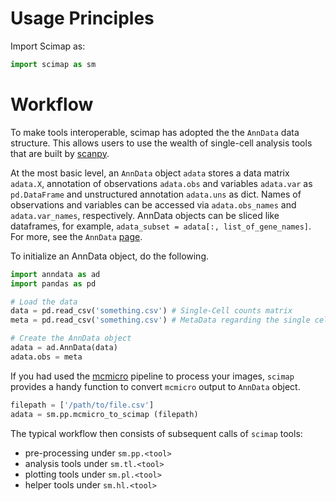 # Usage Principles

Import Scimap as:

``` python
import scimap as sm
```

# Workflow

To make tools interoperable, scimap has adopted the the `AnnData` data structure. This allows users to use the wealth of single-cell analysis tools that are built by [scanpy](https://scanpy.readthedocs.io/en/stable/index.html).

At the most basic level, an `AnnData` object `adata` stores a data matrix `adata.X`, annotation of observations `adata.obs` and variables `adata.var` as `pd.DataFrame` and unstructured annotation `adata.uns` as dict. Names of observations and variables can be accessed via `adata.obs_names` and `adata.var_names`, respectively. AnnData objects can be sliced like dataframes, for example, `adata_subset = adata[:, list_of_gene_names]`. For more, see the `AnnData` [page](https://anndata.readthedocs.io/en/stable/anndata.AnnData.html#anndata.AnnData).

To initialize an AnnData object, do the following.

``` python
import anndata as ad
import pandas as pd

# Load the data
data = pd.read_csv('something.csv') # Single-Cell counts matrix
meta = pd.read_csv('something.csv') # MetaData regarding the single cells, such as cellular coordinates

# Create the AnnData object
adata = ad.AnnData(data)
adata.obs = meta

```

If you had used the [mcmicro](https://github.com/labsyspharm/mcmicro-nf) pipeline to process your images, `scimap` provides a handy function to convert `mcmicro` output to `AnnData` object.

``` python
filepath = ['/path/to/file.csv']
adata = sm.pp.mcmicro_to_scimap (filepath)

```

The typical workflow then consists of subsequent calls of `scimap` tools:

- pre-processing under `sm.pp.<tool>`
- analysis tools under `sm.tl.<tool>`
- plotting tools under `sm.pl.<tool>`
- helper tools under `sm.hl.<tool>`
